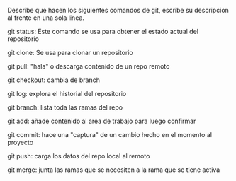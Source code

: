 Describe que hacen los siguientes comandos de git, escribe su descripcion al frente en una sola linea.

git status: Este comando se usa para obtener el estado actual del repositorio

git clone: Se usa para clonar un repositorio

git pull: "hala" o descarga contenido de un repo remoto

git checkout: cambia de branch

git log: explora el historial del repositorio

git branch: lista toda las ramas del repo

git add: añade contenido al area de trabajo para luego confirmar

git commit: hace una "captura" de un cambio hecho en el momento al proyecto

git push: carga los datos del repo local al remoto

git merge: junta las ramas que se necesiten a la rama que se tiene activa